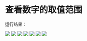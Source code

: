 # 查看数字的取值范围

运行结果：

<img src="http://image.renkaigis.com/keepcoding/2017100901.png">
<img src="http://image.renkaigis.com/keepcoding/2017100902.png">
<img src="http://image.renkaigis.com/keepcoding/2017100903.png">
<img src="http://image.renkaigis.com/keepcoding/2017100904.png">
<img src="http://image.renkaigis.com/keepcoding/2017100905.png">
<img src="http://image.renkaigis.com/keepcoding/2017100906.png">
<img src="http://image.renkaigis.com/keepcoding/2017100907.png">
